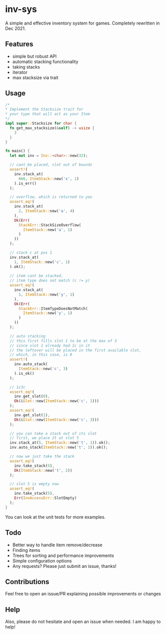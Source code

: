 # inv-sys
A simple and effective inventory system for games.
Completely rewritten in Dec 2021.

## Features
- simple but robust API
- automatic stacking functionality
- taking stacks
- iterator
- max stacksize via trait

## Usage
```rust
/* 
* Implement the Stacksize trait for 
* your type that will act as your Item
*/
impl super::Stacksize for char {
  fn get_max_stacksize(&self) -> usize {
    3
  }
}

fn main() {
  let mut inv = Inv::<char>::new(32);

  // cant be placed, slot out of bounds
  assert!(
    inv.stack_at(
      666, ItemStack::new('x', 1)
    ).is_err()
  );

  // overflow, which is returned to you
  assert_eq!(
    inv.stack_at(
      2, ItemStack::new('a', 4)
    ),
    Ok(Err(
      StackErr::StackSizeOverflow(
        ItemStack::new('a', 1)
      )
    ))
  );

  // stack c at pos 1
  inv.stack_at(
    1, ItemStack::new('c', 1)
  ).ok();
  
  // item cant be stacked, 
  // item type does not match (c != y)
  assert_eq!(
    inv.stack_at(
      1, ItemStack::new('y', 1)
    ),
    Ok(Err(
      StackErr::ItemTypeDoesNotMatch(
        ItemStack::new('y', 1)
      )
    ))
  );

  // auto stacking
  // this first fills slot 1 to be at the max of 3
  // since slot 1 already had 1c in it
  // the leftover will be placed in the first available slot,
  // which, in this case, is 0
  assert!(
    inv.auto_stack(
      ItemStack::new('c', 3)
    ).is_ok()
  );

  // 1c3c
  assert_eq!(
    inv.get_slot(0), 
    Ok(&Slot::new(ItemStack::new('c', 1)))
  );
  assert_eq!(
    inv.get_slot(1), 
    Ok(&Slot::new(ItemStack::new('c', 3)))
  );

  // you can take a stack out of its slot
  // first, we place 2t at slot 5
  inv.stack_at(5, ItemStack::new('t', 1)).ok();
  inv.auto_stack(ItemStack::new('t', 1)).ok();

  // now we just take the stack
  assert_eq!(
    inv.take_stack(5), 
    Ok(ItemStack::new('t', 2))
  );

  // slot 5 is empty now
  assert_eq!(
    inv.take_stack(5), 
    Err(InvAccessErr::SlotEmpty)
  );
}
```
You can look at the unit tests for more examples.

## Todo
 - Better way to handle item remove/decrease
 - Finding items
 - Trees for sorting and performance improvements
 - Simple configuration options
 - Any requests? Please just submit an issue, thanks!

## Contributions
Feel free to open an issue/PR explaining possible improvements or changes

## Help
Also, please do not hesitate and open an issue when needed. I am happy to help!
